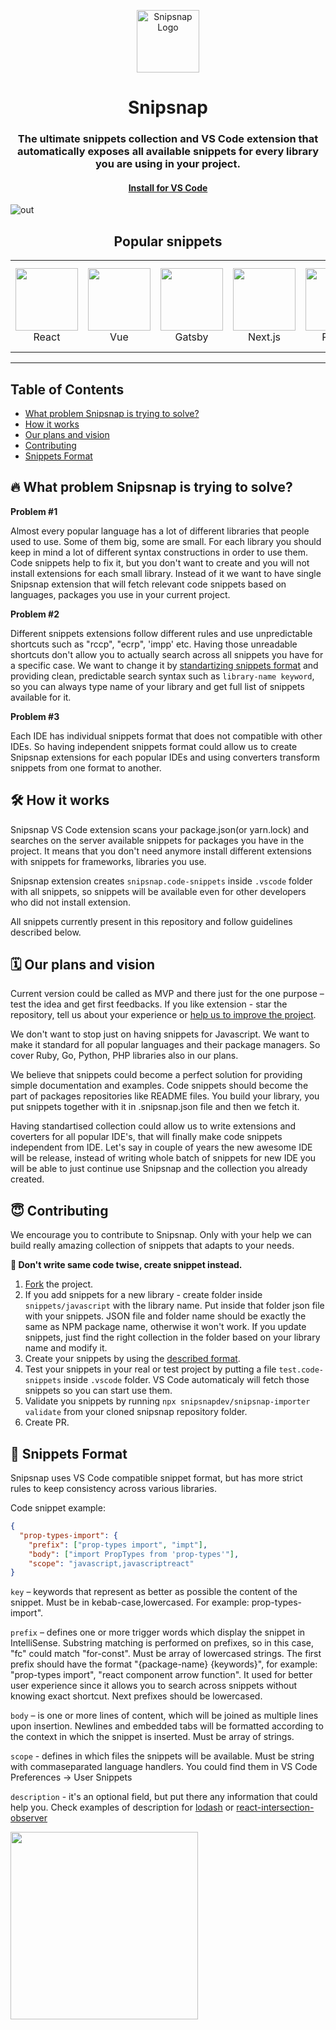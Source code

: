<p align="center">
<img width="100" src="https://user-images.githubusercontent.com/2697570/85011968-9ac90c80-b162-11ea-9960-1429cb5f409f.png" alt="Snipsnap Logo"/></p>
<h1 align="center">Snipsnap</h1>
<h3 align="center">The ultimate snippets collection and VS Code extension that automatically exposes all available snippets for every library you are using in your project.</h3>
<h4 align="center">
<a href="https://marketplace.visualstudio.com/items?itemName=snipsnapdev.snipsnap-vscode">Install for VS Code
</a>
</h4>

![out](https://user-images.githubusercontent.com/2697570/73568644-23bc0180-4469-11ea-8b64-843c7a9a92d2.gif)

<h2 align="center">Popular snippets</h2>
<table>
  <tbody>
    <td valign="middle" align="center">
<img width="100px" src="https://user-images.githubusercontent.com/2697570/82653674-db933b80-9c1f-11ea-9731-7b8e0d1ab05c.png" />
      <br>React
    </td>
    <td valign="middle" align="center"><img width="100px" src="https://user-images.githubusercontent.com/2697570/82653826-15644200-9c20-11ea-8fe8-b0db379c83a3.png"/>
      <br>Vue
    </td>
        <td valign="middle" align="center"><img width="100px" src="https://user-images.githubusercontent.com/2697570/82654143-90c5f380-9c20-11ea-9587-928a51c06839.png"/>
          <br>Gatsby
    </td>
    </td>
        <td valign="middle" align="center"><img width="100px" src="https://user-images.githubusercontent.com/2697570/85003657-c8a85400-b156-11ea-938e-8577eea635a6.jpg"/>
          <br>Next.js
    </td>
            <td valign="middle" align="center"><img width="100px" src="https://user-images.githubusercontent.com/2697570/82654470-147fe000-9c21-11ea-9975-a79b3721b8f6.png"/>
              <br>Redux
    </td>
                <td valign="middle" align="center"><img width="100px" src="https://user-images.githubusercontent.com/2697570/82654869-a2f46180-9c21-11ea-8034-71f63bcd8389.png"/>
              <br>Styled components
    </td>
    </tbody>
</table>

---
## Table of Contents
- [What problem Snipsnap is trying to solve?](https://github.com/snipsnapdev/snipsnap#-what-problem-snipsnap-is-trying-to-solve)
- [How it works](https://github.com/snipsnapdev/snipsnap#%EF%B8%8F-how-it-works)
- [Our plans and vision](https://github.com/snipsnapdev/snipsnap#%EF%B8%8F-our-plans-and-vision)
- [Contributing](https://github.com/snipsnapdev/snipsnap#-contributing)
- [Snippets Format](https://github.com/snipsnapdev/snipsnap#-snippets-format)

## 🔥 What problem Snipsnap is trying to solve?

**Problem #1**

Almost every popular language has a lot of different libraries that people used to use. Some of them big, some are small. For each library you should keep in mind a lot of different syntax constructions in order to use them. Code snippets help to fix it, but you don't want to create and you will not install extensions for each small library. Instead of it we want to have single Snipsnap extension that will fetch relevant code snippets based on languages, packages you use in your current project.

**Problem #2**

Different snippets extensions follow different rules and use unpredictable shortcuts such as "rccp", "ecrp", 'impp' etc. Having those unreadable shortcuts don't allow you to actually search across all snippets you have for a specific case. We want to change it by [standartizing snippets format](https://github.com/snipsnapdev/snipsnap#snippets-format) and providing clean, predictable search syntax such as `library-name keyword`, so you can always type name of your library and get full list of snippets available for it.

**Problem #3**

Each IDE has individual snippets format that does not compatible with other IDEs. So having independent snippets format could allow us to create Snipsnap extensions for each popular IDEs and using converters transform snippets from one format to another.

## 🛠️ How it works
Snipsnap VS Code extension scans your package.json(or yarn.lock) and searches on the server available snippets for packages you have in the project. It means that you don't need anymore install different extensions with snippets for frameworks, libraries you use. 

Snipsnap extension creates `snipsnap.code-snippets` inside `.vscode` folder with all snippets, so snippets will be available even for other developers who did not install extension.

All snippets currently present in this repository and follow guidelines described below.

## 🗓️ Our plans and vision

Current version could be called as MVP and there just for the one purpose – test the idea and get first feedbacks. If you like extension - star the repository, tell us about your experience or [help us to improve the project](https://github.com/snipsnapdev/snipsnap#contributing).

We don't want to stop just on having snippets for Javascript. We want to make it standard for all popular languages and their package managers. So cover Ruby, Go, Python, PHP libraries also in our plans.

We believe that snippets could become a perfect solution for providing simple documentation and examples. Code snippets should become the part of packages repositories like README files. You build your library, you put snippets together with it in .snipsnap.json file and then we fetch it.

Having standartised collection could allow us to write extensions and coverters for all popular IDE's, that will finally make code snippets independent from IDE. Let's say in couple of years the new awesome IDE will be release, instead of writing whole batch of snippets for new IDE you will be able to just continue use Snipsnap and the collection you already created.

## 😇 Contributing

We encourage you to contribute to Snipsnap. Only with your help we can build really amazing collection of snippets that adapts to your needs. 

**🙏 Don't write same code twise, create snippet instead.**

1. [Fork](https://help.github.com/en/github/getting-started-with-github/fork-a-repo) the project.
2. If you add snippets for a new library - create folder inside `snippets/javascript` with the library name. Put inside that folder json file with your snippets. JSON file and folder name should be exactly the same as NPM package name, otherwise it won't work. If you update snippets, just find the right collection in the folder based on your library name and modify it.
3. Create your snippets by using the [described format](https://github.com/snipsnapdev/snipsnap#snippets-format).
4. Test your snippets in your real or test project by putting a file `test.code-snippets` inside `.vscode` folder. VS Code automaticaly will fetch those snippets so you can start use them.
4. Validate you snippets by running `npx snipsnapdev/snipsnap-importer validate` from your cloned snipsnap repository folder.
5. Create PR.

## 🧬 Snippets Format

Snipsnap uses VS Code compatible snippet format, but has more strict rules to keep consistency across various libraries. 

Code snippet example: 

```json
{
  "prop-types-import": {
    "prefix": ["prop-types import", "impt"],
    "body": ["import PropTypes from 'prop-types'"],
    "scope": "javascript,javascriptreact"
}
```

```key``` – keywords that represent as better as possible the content of the snippet. Must be in kebab-case,lowercased. For example: prop-types-import".

```prefix``` – defines one or more trigger words which display the snippet in IntelliSense. Substring matching is performed on prefixes, so in this case, "fc" could match "for-const". Must be array of lowercased strings. The first prefix should have the format "{package-name} {keywords}", for example: "prop-types import", "react component arrow function". It used for better user experience since it allows you to search across snippets without knowing exact shortcut. Next prefixes should be lowercased.

```body``` – is one or more lines of content, which will be joined as multiple lines upon insertion. Newlines and embedded tabs will be formatted according to the context in which the snippet is inserted. Must be array of strings.

```scope``` - defines in which files the snippets will be available. Must be string with commaseparated language handlers. You could find them in VS Code Preferences -> User Snippets

```description``` - it's an optional field, but put there any information that could help you. Check examples of description for [lodash](https://github.com/snipsnapdev/snipsnap/blob/master/snippets/javascript/lodash/lodash.json) or [react-intersection-observer](https://github.com/snipsnapdev/snipsnap/blob/master/snippets/javascript/react-intersection-observer/react-intersection-observer.json)

<img width="300" src="https://user-images.githubusercontent.com/2697570/71843492-5241f900-30c4-11ea-9083-2781044d647a.png"/>
